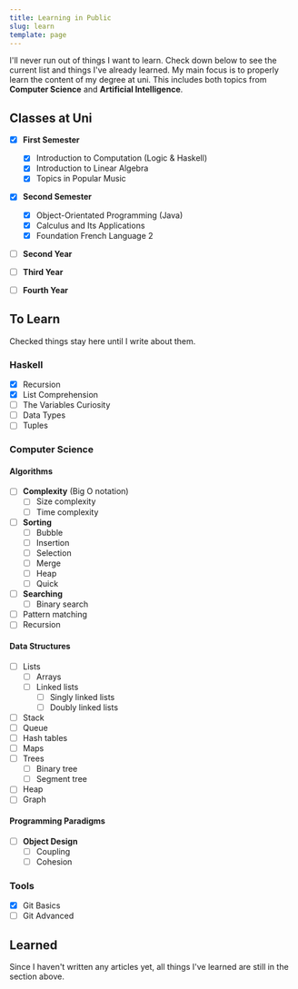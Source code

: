 ```yaml
---
title: Learning in Public
slug: learn
template: page
---
```


I'll never run out of things I want to learn. Check down below to see the current list
and things I've already learned. My main focus is to properly learn the content of my degree at uni.
This includes both topics from **Computer Science** and **Artificial Intelligence**.

## Classes at Uni

- [x] **First Semester**
  - [x] Introduction to Computation (Logic & Haskell)
  - [x] Introduction to Linear Algebra
  - [x] Topics in Popular Music
- [x] **Second Semester**
  - [x] Object-Orientated Programming (Java)
  - [x] Calculus and Its Applications
  - [x] Foundation French Language 2
- [ ] **Second Year**
- [ ] **Third Year**
- [ ] **Fourth Year**


## To Learn

Checked things stay here until I write about them.

### Haskell

- [x] Recursion
- [x] List Comprehension
- [ ] The Variables Curiosity
- [ ] Data Types
- [ ] Tuples

### Computer Science

#### Algorithms

- [ ] **Complexity** (Big O notation)
  - [ ] Size complexity
  - [ ] Time complexity
- [ ] **Sorting**
  - [ ] Bubble
  - [ ] Insertion
  - [ ] Selection
  - [ ] Merge
  - [ ] Heap
  - [ ] Quick
- [ ] **Searching**
  - [ ] Binary search
- [ ] Pattern matching
- [ ] Recursion

#### Data Structures

- [ ] Lists
  - [ ] Arrays
  - [ ] Linked lists
    - [ ] Singly linked lists
    - [ ] Doubly linked lists
- [ ] Stack
- [ ] Queue
- [ ] Hash tables
- [ ] Maps
- [ ] Trees
  - [ ] Binary tree
  - [ ] Segment tree
- [ ] Heap
- [ ] Graph

#### Programming Paradigms

- [ ] **Object Design**
  - [ ] Coupling
  - [ ] Cohesion

### Tools

- [x] Git Basics
- [ ] Git Advanced

## Learned

Since I haven't written any articles yet,
all things I've learned are still in the section above.